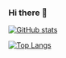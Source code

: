 ### Hi there 👋

[![GitHub stats](https://github-readme-stats.vercel.app/api?username=kdevzilla)](https://github.com/anuraghazra/github-readme-stats)

[![Top Langs](https://github-readme-stats.vercel.app/api/top-langs/?username=kdevzilla)](https://github.com/anuraghazra/github-readme-stats)

<!--
**KDevZilla/kdevzilla** is a ✨ _special_ ✨ repository because its `README.md` (this file) appears on your GitHub profile.

Here are some ideas to get you started:

- 🔭 I’m currently working on ...
- 🌱 I’m currently learning ...
- 👯 I’m looking to collaborate on ...
- 🤔 I’m looking for help with ...
- 💬 Ask me about ...
- 📫 How to reach me: ...
- 😄 Pronouns: ...
- ⚡ Fun fact: ...
-->
